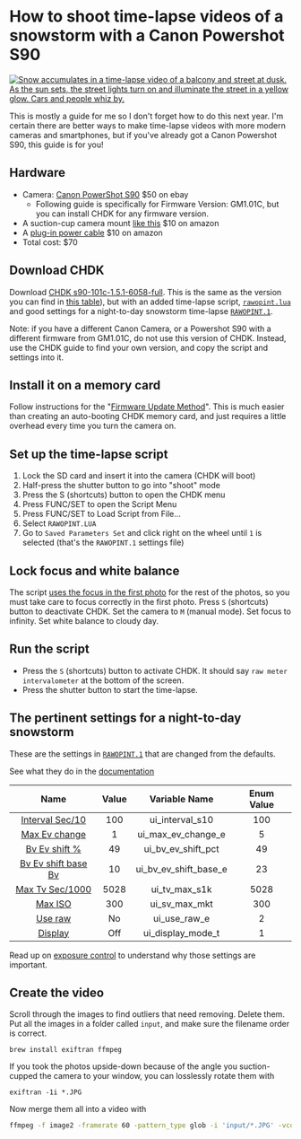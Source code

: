 # How to shoot time-lapse videos of a snowstorm with a Canon Powershot S90

[![Snow accumulates in a time-lapse video of a balcony and street at dusk. As the sun sets, the street lights turn on and illuminate the street in a yellow glow. Cars and people whiz by.](snowy-dusk.gif)](https://www.youtube.com/watch?v=gHC3DE4PHYs)

This is mostly a guide for me so I don't forget how to do this next year. I'm certain there are better ways to make time-lapse videos with more modern cameras and smartphones, but if you've already got a Canon Powershot S90, this guide is for you!

## Hardware

- Camera: [Canon PowerShot S90](https://www.ebay.com/sch/i.html?_from=R40&_nkw=canon+powershot+s90&_sacat=31388&rt=nc&LH_All=1) $50 on ebay
  - Following guide is specifically for Firmware Version: GM1.01C, but you can install CHDK for any firmware version.
- A suction-cup camera mount [like this](https://www.amazon.com/iSportgo-Suction-Different-KDLINKS-Cameras/dp/B06ZZW2Q77/ref=sr_1_5?keywords=suction+cup+camera+mount&qid=1643692702&sr=8-5) $10 on amazon
- A [plug-in power cable](https://www.amazon.com/gp/product/B005FEIWIS/ref=ppx_yo_dt_b_search_asin_title?ie=UTF8&psc=1) $10 on amazon
- Total cost: $70

## Download CHDK

Download [CHDK s90-101c-1.5.1-6058-full](s90-101c-1). This is the same as the version you can find in [this table](http://mighty-hoernsche.de)), but with an added time-lapse script, [`rawopint.lua`](s90-101c-1/CHDK/SCRIPTS/rawopint.lua) and good settings for a night-to-day snowstorm time-lapse [`RAWOPINT.1`](s90-101c-1/CHDK/DATA/RAWOPINT.1).

Note: if you have a different Canon Camera, or a Powershot S90 with a different firmware from GM1.01C, do not use this version of CHDK. Instead, use the CHDK guide to find your own version, and copy the script and settings into it.

## Install it on a memory card

Follow instructions for the "[Firmware Update Method](https://chdk.fandom.com/wiki/Prepare_your_SD_card#Firmware_Update_Method.2A)". This is much easier than creating an auto-booting CHDK memory card, and just requires a little overhead every time you turn the camera on.

## Set up the time-lapse script

1. Lock the SD card and insert it into the camera (CHDK will boot)
2. Half-press the shutter button to go into "shoot" mode
3. Press the S (shortcuts) button to open the CHDK menu
4. Press FUNC/SET to open the Script Menu
5. Press FUNC/SET to Load Script from File...
6. Select `RAWOPINT.LUA`
7. Go to `Saved Parameters Set` and click right on the wheel until `1` is selected (that's the `RAWOPINT.1` settings file)

## Lock focus and white balance

The script [uses the focus in the first photo](https://github.com/reyalpchdk/chdkscripts/tree/main/src/rawopint#metering-and-exposure-control) for the rest of the photos, so you must take care to focus correctly in the first photo. Press `S` (shortcuts) button to deactivate CHDK. Set the camera to `M` (manual mode). Set focus to infinity. Set white balance to cloudy day.

## Run the script

- Press the `S` (shortcuts) button to activate CHDK. It should say `raw meter intervalometer` at the bottom of the screen.
- Press the shutter button to start the time-lapse.

## The pertinent settings for a night-to-day snowstorm

These are the settings in [`RAWOPINT.1`](RAWOPINT.1) that are changed from the defaults.

See what they do in the [documentation](https://github.com/reyalpchdk/chdkscripts/tree/main/src/rawopint#Bv__Ev_Shift)

|           Name           | Value |     Variable Name     | Enum Value |
| :----------------------: | :---: | :-------------------: | :--------: |
|   [Interval Sec/10][1]   |  100  |    ui_interval_s10    |    100     |
|    [Max Ev change][2]    |   1   |  ui_max_ev_change_e   |     5      |
|    [Bv Ev shift %][3]    |  49   |  ui_bv_ev_shift_pct   |     49     |
| [Bv Ev shift base Bv][4] |  10   | ui_bv_ev_shift_base_e |     23     |
|   [Max Tv Sec/1000][5]   | 5028  |     ui_tv_max_s1k     |    5028    |
|       [Max ISO][6]       |  300  |     ui_sv_max_mkt     |    300     |
|       [Use raw][7]       |  No   |     ui_use_raw_e      |     2      |
|       [Display][8]       |  Off  |   ui_display_mode_t   |     1      |

[1]: https://github.com/reyalpchdk/chdkscripts/tree/main/src/rawopint#Interval_sec10
[2]: https://github.com/reyalpchdk/chdkscripts/tree/main/src/rawopint#Max_Ev_change
[3]: https://github.com/reyalpchdk/chdkscripts/tree/main/src/rawopint#Bv_Ev_shift_
[4]: https://github.com/reyalpchdk/chdkscripts/tree/main/src/rawopint#bv-ev-shift-base-ev
[5]: https://github.com/reyalpchdk/chdkscripts/tree/main/src/rawopint#max-tv-sec1000
[6]: https://github.com/reyalpchdk/chdkscripts/tree/main/src/rawopint#max-iso
[7]: https://github.com/reyalpchdk/chdkscripts/tree/main/src/rawopint#Use_CHDK_raw
[8]: https://github.com/reyalpchdk/chdkscripts/tree/main/src/rawopint#display

Read up on [exposure control](https://github.com/reyalpchdk/chdkscripts/tree/main/src/rawopint#metering-and-exposure-control) to understand why those settings are important.

## Create the video

Scroll through the images to find outliers that need removing. Delete them. Put all the images in a folder called `input`, and make sure the filename order is correct.

```
brew install exiftran ffmpeg
```

If you took the photos upside-down because of the angle you suction-cupped the camera to your window, you can losslessly rotate them with

```
exiftran -1i *.JPG
```

Now merge them all into a video with

```bash
ffmpeg -f image2 -framerate 60 -pattern_type glob -i 'input/*.JPG' -vcodec libx264 -crf 18 -preset slow output.mp4
```
